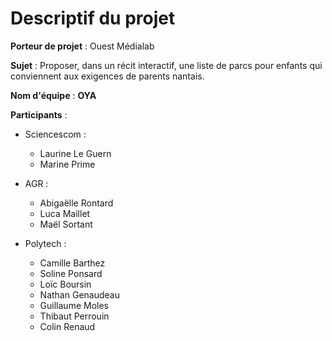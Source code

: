 # Descriptif du projet

**Porteur de projet** : Ouest Médialab

**Sujet** : Proposer, dans un récit interactif, une liste de parcs pour enfants qui conviennent aux exigences de parents nantais.

**Nom d'équipe** : **OYA**

**Participants** :

- Sciencescom :
    - Laurine Le Guern
    - Marine Prime


- AGR :
    - Abigaëlle Rontard
    - Luca Maillet
    - Maël Sortant


- Polytech :
    - Camille Barthez
    - Soline Ponsard
    - Loïc Boursin
    - Nathan Genaudeau
    - Guillaume Moles
    - Thibaut Perrouin
    - Colin Renaud
  